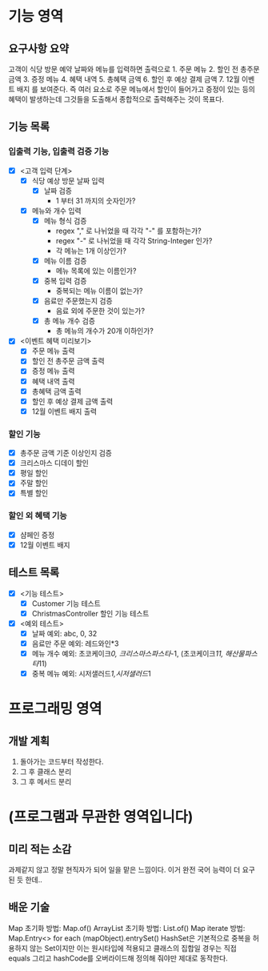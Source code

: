 # 기능 영역
## 요구사항 요약
고객이 식당 방문 예약 날짜와 메뉴를 입력하면 출력으로 1. 주문 메뉴 2. 할인 전 총주문 금액 3. 증정 메뉴 4. 혜택 내역 5. 총혜택 금액 6. 할인 후
예상 결제 금액 7. 12월 이벤트 배지 를 보여준다.
즉 여러 요소로 주문 메뉴에서 할인이 들어가고 증정이 있는 등의 혜택이 발생하는데 그것들을 도출해서 종합적으로 출력해주는 것이 목표다.
## 기능 목록
### 입출력 기능, 입출력 검증 기능
-[X] <고객 입력 단계>
  -[X] 식당 예상 방문 날짜 입력
    - [X] 날짜 검증
      - 1 부터 31 까지의 숫자인가?
  -[X] 메뉴와 개수 입력
    - [X] 메뉴 형식 검증
      - regex "," 로 나뉘었을 때 각각 "-" 를 포함하는가?
      - regex "-" 로 나뉘었을 때 각각 String-Integer 인가?
      - 각 메뉴는 1개 이상인가?
    - [X] 메뉴 이름 검증
      - 메뉴 목록에 있는 이름인가?
    - [X] 중복 입력 검증
      - 중복되는 메뉴 이름이 없는가?
    - [X] 음료만 주문했는지 검증
      - 음료 외에 주문한 것이 있는가?
    - [X] 총 메뉴 개수 검증
      - 총 메뉴의 개수가 20개 이하인가?

-[X] <이벤트 혜택 미리보기>
  -[X] 주문 메뉴 출력
  -[X] 할인 전 총주문 금액 출력
  -[X] 증정 메뉴 출력
  -[X] 혜택 내역 출력
  -[X] 총혜택 금액 출력
  -[X] 할인 후 예상 결제 금액 출력
  -[X] 12월 이벤트 배지 출력

### 할인 기능
- [X] 총주문 금액 기준 이상인지 검증
- [X] 크리스마스 디데이 할인
- [X] 평일 할인
- [X] 주말 할인
- [X] 특별 할인

### 할인 외 혜택 기능
- [X] 샴페인 증정
- [X] 12월 이벤트 배지
## 테스트 목록
- [X] <기능 테스트>
  - [X] Customer 기능 테스트
  - [X] ChristmasController 할인 기능 테스트
- [X] <예외 테스트>
  - [X] 날짜 예외: abc, 0, 32
  - [X] 음료만 주문 예외: 레드와인*3
  - [X] 메뉴 개수 예외: 초코케이크*0, 크리스마스파스타*-1, (초코케이크*11, 해산물파스타*11)
  - [X] 중복 메뉴 예외: 시저샐러드*1,시저샐러드*1

# 프로그래밍 영역
## 개발 계획
1. 돌아가는 코드부터 작성한다.
2. 그 후 클래스 분리
3. 그 후 메서드 분리


# (프로그램과 무관한 영역입니다)
## 미리 적는 소감
과제같지 않고 정말 현직자가 되어 일을 맡은 느낌이다. 이거 완전 국어 능력이 더 요구된 듯 한데..
## 배운 기술
Map 초기화 방법: Map.of()
ArrayList 초기화 방법: List.of()
Map iterate 방법: Map.Entry<> for each (mapObject).entrySet()
HashSet은 기본적으로 중복을 허용하지 않는 Set이지만 이는 원시타입에 적용되고 클래스의 집합일 경우는 직접 equals 그리고 hashCode를
오버라이드해 정의해 줘야만 제대로 동작한다.